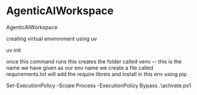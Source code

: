 # AgenticAIWorkspace
AgenticAIWorkspace



creating virtual environment using uv  

 uv init


once this command runs this creates the folder called venv -- this is the name we have given as our env name 
we create a file called requirements.txt will add the require libreis and install in this env using pip


Set-ExecutionPolicy -Scope Process -ExecutionPolicy Bypass
.\activate.ps1

